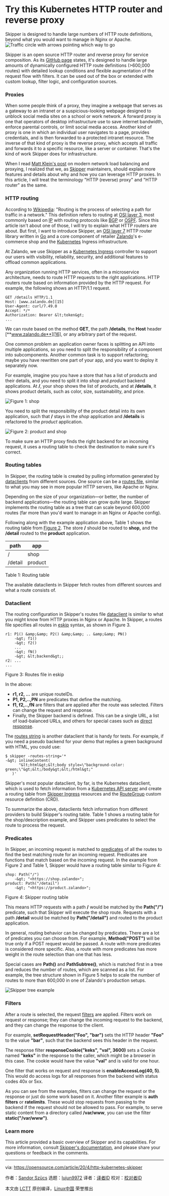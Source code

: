 [#]: collector: (lujun9972)
[#]: translator: ( )
[#]: reviewer: ( )
[#]: publisher: ( )
[#]: url: ( )
[#]: subject: (Try this Kubernetes HTTP router and reverse proxy)
[#]: via: (https://opensource.com/article/20/4/http-kubernetes-skipper)
[#]: author: (Sandor Szücs https://opensource.com/users/sszuecs)

Try this Kubernetes HTTP router and reverse proxy
======
Skipper is designed to handle large numbers of HTTP route definitions,
beyond what you would want to manage in Nginx or Apache.
![Traffic circle with arrows pointing which way to go][1]

Skipper is an open source HTTP router and reverse proxy for service composition. As its [GitHub page][2] states, it's designed to handle large amounts of dynamically configured HTTP route definitions (&gt;600,000 routes) with detailed lookup conditions and flexible augmentation of the request flow with filters. It can be used out of the box or extended with custom lookup, filter logic, and configuration sources.

### Proxies

When some people think of a proxy, they imagine a webpage that serves as a gateway to an intranet or a suspicious-looking webpage designed to unblock social media sites on a school or work network. A forward proxy is one that operators of desktop infrastructure use to save internet bandwidth, enforce parental controls, or limit social media access. Another kind of proxy is one in which an individual user navigates to a page, provides credentials, and is then forwarded to a protected intranet resource. The inverse of that kind of proxy is the reverse proxy, which accepts all traffic and forwards it to a specific resource, like a server or container. That's the kind of work Skipper does for infrastructure.

When I read [Matt Klein's post][3] on modern network load balancing and proxying, I realized that we, as [Skipper][4] maintainers, should explain more features and details about why and how you can leverage HTTP proxies. In this article, I will treat the terminology "HTTP (reverse) proxy" and "HTTP router" as the same.

### HTTP routing

According to [Wikipedia][5]: "Routing is the process of selecting a path for traffic in a network." This definition refers to routing at [OSI layer 3][6], most commonly based on [IP][7] with routing protocols like [BGP][8] or [OSPF][9]. Since this article isn't about one of those, I will try to explain what HTTP routers are about. But first, I want to introduce Skipper, an [OSI layer 7][10] HTTP router library written in [Go][11] and a core component of retailer [Zalando][12]'s e-commerce shop and the [Kubernetes][13] Ingress infrastructure.

At Zalando, we use Skipper as a [Kubernetes Ingress][14] controller to support our users with visibility, reliability, security, and additional features to offload common applications.

Any organization running HTTP services, often in a microservice architecture, needs to route HTTP requests to the right applications. HTTP routers route based on information provided by the HTTP request. For example, the following shows an HTTP/1.1 request.


```
GET /details HTTP/1.1
Host: [www.zalando.de][15]
User-Agent: curl/7.49.0
Accept: */*
Authorization: Bearer &lt;token&gt;
...
```

We can route based on the method **GET**, the path **/details**, the **Host** header [**www.zalando.de**][16], or any arbitrary part of the request.

One common problem an application owner faces is splitting an API into multiple applications, so you need to split the responsibility of a component into subcomponents. Another common task is to support refactoring; maybe you have rewritten one part of your app, and you want to deploy it separately now.

For example, imagine you you have a store that has a list of products and their details, and you need to split it into _shop_ and _product_ backend applications. At **/**, your shop shows the list of products, and at **/details**, it shows product details, such as color, size, sustainability, and price.

![Figure 1: shop][17]

You need to split the responsibility of the product detail into its own application, such that **/** stays in the _shop_ application and **/details** is refactored to the _product_ application.

![Figure 2: product and shop][18]

To make sure an HTTP proxy finds the right backend for an incoming request, it uses a routing table to check the destination to make sure it's correct.

### Routing tables

In Skipper, the routing table is created by pulling information generated by [dataclients][19] from different sources. One source can be a [routes file][20], similar to what you may see in more popular HTTP servers, like Apache or Nginx.

Depending on the size of your organization—or better, the number of backend applications—the routing table can grow quite large. Skipper implements the routing table as a tree that can scale beyond 600,000 routes (far more than you'd want to manage in an Nginx or Apache config).

Following along with the example application above, Table 1 shows the routing table from [Figure 2][21]. The store **/** should be routed to **shop,** and the **/detail** routed to the **product** application.

path | app
---|---
/ | shop
/detail | product

Table 1: Routing table

The available dataclients in Skipper fetch routes from different sources and what a route consists of.

### Dataclient

The routing configuration in Skipper's routes file [dataclient][22] is similar to what you might know from HTTP proxies in Nginx or Apache. In Skipper, a routes file specifies all routes in [eskip][23] syntax, as shown in Figure 3.


```
r1: P1() &amp;&amp; P2() &amp;&amp; .. &amp;&amp; PN()
    -&gt; f1()
    -&gt; f2()
    ...
    -&gt; fN()
    -&gt; &lt;backend&gt;;
r2: ...
...
```

Figure 3: Routes file in eskip

In the above:

  * **r1, r2, ...** are unique routeIDs.
  * **P1, P2,..,PN** are predicates that define the matching.
  * **f1, f2,..,fN** are filters that are applied after the route was selected. Filters can change the request and response.
  * Finally, the Skipper backend is defined. This can be a single URL, a list of load-balanced URLs, and others for special cases such as [direct response][24].



The [routes string][25] is another dataclient that is handy for tests. For example, if you need a pseudo backend for your demo that replies a green background with HTML, you could use:


```
$ skipper -routes-string='*
-&gt; inlineContent(
      "&lt;html&gt;&lt;body style=\"background-color: green;\"&gt;&lt;/body&gt;&lt;/html&gt;"
   )'
```

Skipper's most popular dataclient, by far, is the Kubernetes dataclient, which is used to fetch information from a [Kubernetes API server][26] and create a routing table from [Skipper Ingress][27] resources and the [RouteGroup][28] custom resource definition (CRD).

To summarize the above, dataclients fetch information from different providers to build Skipper's routing table. Table 1 shows a routing table for the shop/description example, and Skipper uses predicates to select the route to process the request.

### Predicates

In Skipper, an incoming request is matched to [predicates][29] of all the routes to find the best matching route for an incoming request. Predicates are functions that match based on the incoming request. In the example from Figure 2 and Table 1, Skipper would have a routing table similar to Figure 4:


```
shop: Path("/")
    -&gt; "<https://shop.zalando>";
product: Path("/detail")
    -&gt; "<https://product.zalando>";
```

Figure 4: Skipper routing table

This means HTTP requests with a path **/** would be matched by the **Path("/")** predicate, such that Skipper will execute the shop route. Requests with a path **/detail** would be matched by **Path("/detail")** and routed to the product application.

In general, routing behavior can be changed by predicates. There are a lot of predicates you can choose from. For example, **Method("POST")** will be true only if a POST request would be passed. A route with more predicates is considered more specific. Also, a route with more predicates has more weight in the route selection than one that has less.

Special cases are **Path()** and **PathSubtree()**, which is matched first in a tree and reduces the number of routes, which are scanned as a list. For example, the tree structure shown in Figure 5 helps to scale the number of routes to more than 600,000 in one of Zalando's production setups.

![Skipper tree example][30]

### Filters

After a route is selected, the request [filters][31] are applied. Filters work on request or response; they can change the incoming request to the backend, and they can change the response to the client.

For example, **setRequestHeader("Foo", "bar")** sets the HTTP header **"Foo"** to the value **"bar"**, such that the backend sees this header in the request.

The response filter **responseCookie("keks", "val", 3600)** sets a Cookie named **"keks"** in the response to the caller, which might be a browser in this case. The cookie would have the value **"val"** and is valid for one hour.

One filter that works on request and response is **enableAccessLog(40, 5)**. This would do access logs for all responses from the backend with status codes 40x or 5xx.

As you can see from the examples, filters can change the request or the response or just do some work based on it. Another filter example is **auth filters** or **ratelimits**. These would stop requests from passing to the backend if the request should not be allowed to pass. For example, to serve static content from a directory called **/var/www**, you can use the filter **static("/var/www")**.

### Learn more

This article provided a basic overview of Skipper and its capabilities. For more information, consult [Skipper's documentation][32], and please share your questions or feedback in the comments.

--------------------------------------------------------------------------------

via: https://opensource.com/article/20/4/http-kubernetes-skipper

作者：[Sandor Szücs][a]
选题：[lujun9972][b]
译者：[译者ID](https://github.com/译者ID)
校对：[校对者ID](https://github.com/校对者ID)

本文由 [LCTT](https://github.com/LCTT/TranslateProject) 原创编译，[Linux中国](https://linux.cn/) 荣誉推出

[a]: https://opensource.com/users/sszuecs
[b]: https://github.com/lujun9972
[1]: https://opensource.com/sites/default/files/styles/image-full-size/public/lead-images/LAW-patent_reform_520x292_10136657_1012_dc.png?itok=Cd2PmDWf (Traffic circle with arrows pointing which way to go)
[2]: https://github.com/zalando/skipper
[3]: https://blog.envoyproxy.io/introduction-to-modern-network-load-balancing-and-proxying-a57f6ff80236
[4]: https://opensource.zalando.com/skipper
[5]: https://en.wikipedia.org/wiki/Routing
[6]: https://en.wikipedia.org/wiki/OSI_model#Layer_3:_Network_Layer
[7]: https://en.wikipedia.org/wiki/Internet_Protocol
[8]: https://en.wikipedia.org/wiki/Border_Gateway_Protocol
[9]: https://en.wikipedia.org/wiki/Open_Shortest_Path_First
[10]: https://en.wikipedia.org/wiki/OSI_model#Layer_7:_Application_Layer
[11]: https://golang.org/
[12]: https://en.zalando.de/
[13]: https://kubernetes.io
[14]: https://kubernetes.io/docs/concepts/services-networking/ingress/
[15]: http://www.zalando.de
[16]: https://en.zalando.de/?_rfl=de
[17]: https://opensource.com/sites/default/files/uploads/skipper_1_shop.png (Figure 1: shop)
[18]: https://opensource.com/sites/default/files/uploads/skipper_2_product-shop.png (Figure 2: product and shop)
[19]: https://opensource.zalando.com/skipper/reference/backends/
[20]: https://opensource.zalando.com/skipper/data-clients/eskip-file/
[21]: tmp.ftM58r5YpM#fig2
[22]: https://opensource.zalando.com/skipper/tutorials/development/#dataclients
[23]: https://godoc.org/github.com/zalando/skipper/eskip
[24]: https://opensource.zalando.com/skipper/reference/backends/#shunt-backend
[25]: https://opensource.zalando.com/skipper/data-clients/route-string/
[26]: https://kubernetes.io/docs/concepts/overview/components/#kube-apiserver
[27]: https://opensource.zalando.com/skipper/kubernetes/ingress-usage/
[28]: https://opensource.zalando.com/skipper/kubernetes/routegroups/
[29]: https://opensource.zalando.com/skipper/reference/predicates/
[30]: https://opensource.com/sites/default/files/uploads/skipper_5_tree.png (Skipper tree example)
[31]: https://opensource.zalando.com/skipper/reference/filters/
[32]: https://opensource.zalando.com/skipper/
